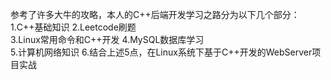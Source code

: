 参考了许多大牛的攻略，本人的C++后端开发学习之路分为以下几个部分：  
1.C++基础知识 
2.Leetcode刷题  
3.Linux常用命令和C++开发 
4.MySQL数据库学习  
5.计算机网络知识 
6.结合上述5点，在Linux系统下基于C++开发的WebServer项目实战 
